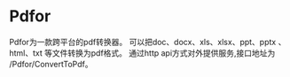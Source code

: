 # Pdfor
Pdfor为一款跨平台的pdf转换器。  可以把doc、docx、xls、xlsx、ppt、pptx 、html、txt 等文件转换为pdf格式。  通过http api方式对外提供服务,接口地址为 /Pdfor/ConvertToPdf。
